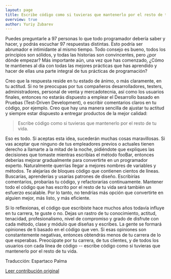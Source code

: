 ```yaml
---
layout: page
title: Escribe código como si tuvieras que mantenerlo por el resto de tu vida
overview: true
author: Yuriy Zubarev
---
```


Puedes preguntarle a 97 personas lo que todo programador debería saber y hacer, y podrás escuchar 97 respuestas distintas. Esto podría ser abrumador e intimidante al mismo tiempo. Todo consejo es bueno, todos los principios son sólidos, y todas las historias son convincentes, pero ¿por dónde empezar? Más importante aún, una vez que has comenzado, ¿Cómo te mantienes al día con todas las mejores prácticas que has aprendido y hacer de ellas una parte integral de tus prácticas de programación?

Creo que la respuesta reside en tu estado de ánimo, o más claramente, en tu actitud. Si no te preocupas por tus compañeros desarrolladores, testers, administradores, personal de venta y mercadotecnia, así como los usuarios finales, entonces no estarás dispuesto a emplear el Desarrollo basado en Pruebas (Test-Driven Development), o escribir comentarios claros en tu código, por ejemplo. Creo que hay una manera sencilla de ajustar tu actitud y siempre estar dispuesto a entregar productos de la mejor calidad:

> Escribe código como si tuvieras que mantenerlo por el resto de tu vida.

Eso es todo. Si aceptas esta idea, sucederán muchas cosas maravillosas. Si vas aceptar que ninguno de tus empleadores previos o actuales tienen derecho a llamarte a la mitad de la noche, pidiéndote que expliques las decisiones que tomaste mientras escribías el método fooBar, entonces deberías mejorar gradualmente para convertirte en un programador experto. Naturalmente querrías llegar a mejores nombres de variables y métodos. Te alejarías de bloques código que contienen cientos de líneas. Buscarías, aprenderías y usarías patrones de diseño. Escribirías comentarios, probarías tu código, y refactorarías continuamente. Mantener todo el código que has escrito por el resto de tu vida será también un esfuerzo escalable. Por lo tanto, no tendrías más opción que convertirte en alguien mejor, más listo, y más eficiente.

Si lo reflexionas, el código que escribiste hace muchos años todavía influye en tu carrera, te guste o no. Dejas un rastro de tu conocimiento, actitud, tenacidad, profesionalismo, nivel de compromiso y grado de disfrute con cada método, clase y módulo que diseñas y escribes. La gente se formará opiniones de ti basado en el código que ven. Si esas opiniones son constantemente negativas, entonces obtendrás menos de tu carrera de lo que esperabas. Preocúpate por tu carrera, de tus clientes, y de todos los usuarios con cada línea de código -- escribe código como si tuvieras que mantenerlo por el resto de tu vida.



Traducción: Espartaco Palma

[Leer contribución original](http://programmer.97things.oreilly.com/wiki/index.php/Write_Code_as_If_You_Had_to_Support_It_for_the_Rest_of_Your_Life)

